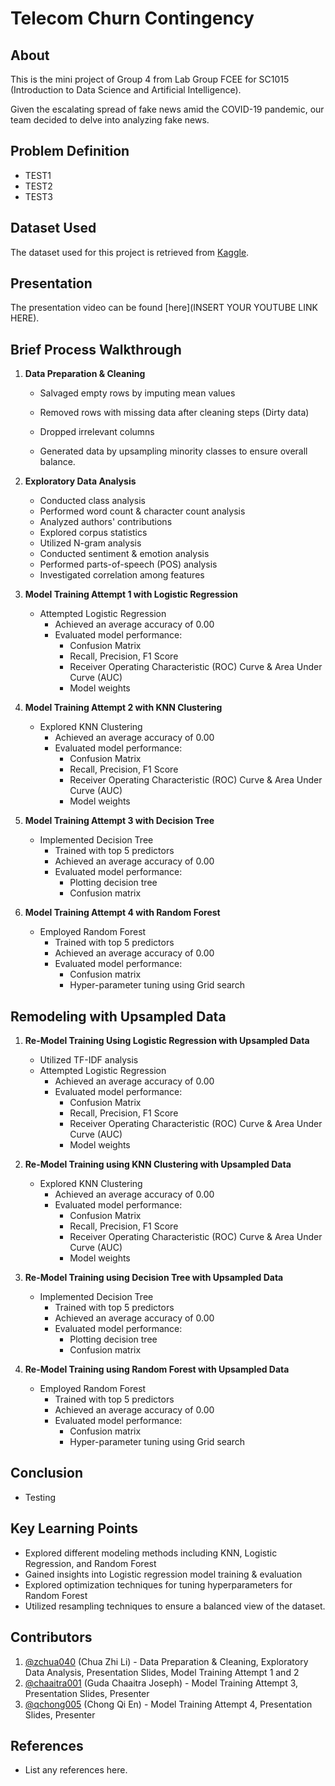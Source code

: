 # Telecom Churn Contingency

## About
This is the mini project of Group 4 from Lab Group FCEE for SC1015 (Introduction to Data Science and Artificial Intelligence).

Given the escalating spread of fake news amid the COVID-19 pandemic, our team decided to delve into analyzing fake news.

## Problem Definition
- TEST1
- TEST2
- TEST3 

## Dataset Used
The dataset used for this project is retrieved from [Kaggle](https://www.kaggle.com/datasets/vhcg77/telcom-churns-dataset).

## Presentation
The presentation video can be found [here](INSERT YOUR YOUTUBE LINK HERE).

## Brief Process Walkthrough 

1. **Data Preparation & Cleaning**
    - Salvaged empty rows by imputing mean values
    - Removed rows with missing data after cleaning steps (Dirty data)
    - Dropped irrelevant columns
        
    - Generated data by upsampling minority classes to ensure overall balance.

2. **Exploratory Data Analysis**
   - Conducted class analysis
   - Performed word count & character count analysis
   - Analyzed authors' contributions
   - Explored corpus statistics
   - Utilized N-gram analysis
   - Conducted sentiment & emotion analysis
   - Performed parts-of-speech (POS) analysis
   - Investigated correlation among features
  
3. **Model Training Attempt 1 with Logistic Regression** 
   - Attempted Logistic Regression
     - Achieved an average accuracy of 0.00
     - Evaluated model performance:
       - Confusion Matrix
       - Recall, Precision, F1 Score
       - Receiver Operating Characteristic (ROC) Curve & Area Under Curve (AUC)
       - Model weights
      
4. **Model Training Attempt 2 with KNN Clustering**
   - Explored KNN Clustering
     - Achieved an average accuracy of 0.00
     - Evaluated model performance:
       - Confusion Matrix
       - Recall, Precision, F1 Score
       - Receiver Operating Characteristic (ROC) Curve & Area Under Curve (AUC)
       - Model weights
      
5. **Model Training Attempt 3 with Decision Tree**
   - Implemented Decision Tree
     - Trained with top 5 predictors
     - Achieved an average accuracy of 0.00
     - Evaluated model performance:
       - Plotting decision tree
       - Confusion matrix
        
6. **Model Training Attempt 4 with Random Forest**
   - Employed Random Forest
     - Trained with top 5 predictors
     - Achieved an average accuracy of 0.00
     - Evaluated model performance:
       - Confusion matrix
       - Hyper-parameter tuning using Grid search

## Remodeling with Upsampled Data
1. **Re-Model Training Using Logistic Regression with Upsampled Data**
   - Utilized TF-IDF analysis 
   - Attempted Logistic Regression
     - Achieved an average accuracy of 0.00
     - Evaluated model performance:
       - Confusion Matrix
       - Recall, Precision, F1 Score
       - Receiver Operating Characteristic (ROC) Curve & Area Under Curve (AUC)
       - Model weights
      
2. **Re-Model Training using KNN Clustering with Upsampled Data**
   - Explored KNN Clustering
     - Achieved an average accuracy of 0.00
     - Evaluated model performance:
       - Confusion Matrix
       - Recall, Precision, F1 Score
       - Receiver Operating Characteristic (ROC) Curve & Area Under Curve (AUC)
       - Model weights
      
3. **Re-Model Training using Decision Tree with Upsampled Data**
   - Implemented Decision Tree
     - Trained with top 5 predictors
     - Achieved an average accuracy of 0.00
     - Evaluated model performance:
       - Plotting decision tree
       - Confusion matrix
        
4. **Re-Model Training using Random Forest with Upsampled Data**
   - Employed Random Forest
     - Trained with top 5 predictors
     - Achieved an average accuracy of 0.00
     - Evaluated model performance:
       - Confusion matrix
       - Hyper-parameter tuning using Grid search

## Conclusion
- Testing

## Key Learning Points
- Explored different modeling methods including KNN, Logistic Regression, and Random Forest
- Gained insights into Logistic regression model training & evaluation
- Explored optimization techniques for tuning hyperparameters for Random Forest
- Utilized resampling techniques to ensure a balanced view of the dataset.

## Contributors

1. [@zchua040](https://github.com/zchua040) (Chua Zhi Li) - Data Preparation & Cleaning, Exploratory Data Analysis, Presentation Slides, Model Training Attempt 1 and 2
2. [@chaaitra001](https://github.com/chaaitra001) (Guda Chaaitra Joseph) - Model Training Attempt 3, Presentation Slides, Presenter
3. [@qchong005](https://github.com/qchong005) (Chong Qi En) - Model Training Attempt 4, Presentation Slides, Presenter

## References
- List any references here.
